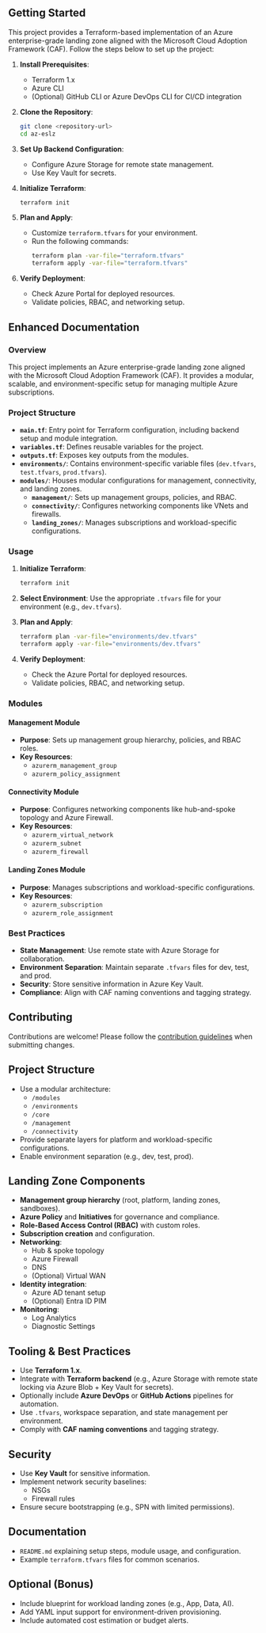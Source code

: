 ## Getting Started

This project provides a Terraform-based implementation of an Azure enterprise-grade landing zone aligned with the Microsoft Cloud Adoption Framework (CAF). Follow the steps below to set up the project:

1. **Install Prerequisites**:
   - Terraform 1.x
   - Azure CLI
   - (Optional) GitHub CLI or Azure DevOps CLI for CI/CD integration

2. **Clone the Repository**:
   ```bash
   git clone <repository-url>
   cd az-eslz
   ```

3. **Set Up Backend Configuration**:
   - Configure Azure Storage for remote state management.
   - Use Key Vault for secrets.

4. **Initialize Terraform**:
   ```bash
   terraform init
   ```

5. **Plan and Apply**:
   - Customize `terraform.tfvars` for your environment.
   - Run the following commands:
     ```bash
     terraform plan -var-file="terraform.tfvars"
     terraform apply -var-file="terraform.tfvars"
     ```

6. **Verify Deployment**:
   - Check Azure Portal for deployed resources.
   - Validate policies, RBAC, and networking setup.

## Enhanced Documentation

### Overview
This project implements an Azure enterprise-grade landing zone aligned with the Microsoft Cloud Adoption Framework (CAF). It provides a modular, scalable, and environment-specific setup for managing multiple Azure subscriptions.

### Project Structure
- **`main.tf`**: Entry point for Terraform configuration, including backend setup and module integration.
- **`variables.tf`**: Defines reusable variables for the project.
- **`outputs.tf`**: Exposes key outputs from the modules.
- **`environments/`**: Contains environment-specific variable files (`dev.tfvars`, `test.tfvars`, `prod.tfvars`).
- **`modules/`**: Houses modular configurations for management, connectivity, and landing zones.
  - **`management/`**: Sets up management groups, policies, and RBAC.
  - **`connectivity/`**: Configures networking components like VNets and firewalls.
  - **`landing_zones/`**: Manages subscriptions and workload-specific configurations.

### Usage
1. **Initialize Terraform**:
   ```bash
   terraform init
   ```

2. **Select Environment**:
   Use the appropriate `.tfvars` file for your environment (e.g., `dev.tfvars`).

3. **Plan and Apply**:
   ```bash
   terraform plan -var-file="environments/dev.tfvars"
   terraform apply -var-file="environments/dev.tfvars"
   ```

4. **Verify Deployment**:
   - Check the Azure Portal for deployed resources.
   - Validate policies, RBAC, and networking setup.

### Modules
#### Management Module
- **Purpose**: Sets up management group hierarchy, policies, and RBAC roles.
- **Key Resources**:
  - `azurerm_management_group`
  - `azurerm_policy_assignment`

#### Connectivity Module
- **Purpose**: Configures networking components like hub-and-spoke topology and Azure Firewall.
- **Key Resources**:
  - `azurerm_virtual_network`
  - `azurerm_subnet`
  - `azurerm_firewall`

#### Landing Zones Module
- **Purpose**: Manages subscriptions and workload-specific configurations.
- **Key Resources**:
  - `azurerm_subscription`
  - `azurerm_role_assignment`

### Best Practices
- **State Management**: Use remote state with Azure Storage for collaboration.
- **Environment Separation**: Maintain separate `.tfvars` files for dev, test, and prod.
- **Security**: Store sensitive information in Azure Key Vault.
- **Compliance**: Align with CAF naming conventions and tagging strategy.

## Contributing

Contributions are welcome! Please follow the [contribution guidelines](CONTRIBUTING.md) when submitting changes.

## Project Structure

- Use a modular architecture:
  - `/modules`
  - `/environments`
  - `/core`
  - `/management`
  - `/connectivity`
- Provide separate layers for platform and workload-specific configurations.
- Enable environment separation (e.g., dev, test, prod).

## Landing Zone Components

- **Management group hierarchy** (root, platform, landing zones, sandboxes).
- **Azure Policy** and **Initiatives** for governance and compliance.
- **Role-Based Access Control (RBAC)** with custom roles.
- **Subscription creation** and configuration.
- **Networking**:
  - Hub & spoke topology
  - Azure Firewall
  - DNS
  - (Optional) Virtual WAN
- **Identity integration**:
  - Azure AD tenant setup
  - (Optional) Entra ID PIM
- **Monitoring**:
  - Log Analytics
  - Diagnostic Settings

## Tooling & Best Practices

- Use **Terraform 1.x**.
- Integrate with **Terraform backend** (e.g., Azure Storage with remote state locking via Azure Blob + Key Vault for secrets).
- Optionally include **Azure DevOps** or **GitHub Actions** pipelines for automation.
- Use `.tfvars`, workspace separation, and state management per environment.
- Comply with **CAF naming conventions** and tagging strategy.

## Security

- Use **Key Vault** for sensitive information.
- Implement network security baselines:
  - NSGs
  - Firewall rules
- Ensure secure bootstrapping (e.g., SPN with limited permissions).

## Documentation

- `README.md` explaining setup steps, module usage, and configuration.
- Example `terraform.tfvars` files for common scenarios.

## Optional (Bonus)

- Include blueprint for workload landing zones (e.g., App, Data, AI).
- Add YAML input support for environment-driven provisioning.
- Include automated cost estimation or budget alerts.

